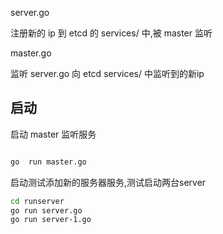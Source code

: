 
server.go

注册新的 ip 到 etcd 的 services/ 中,被 master 监听


master.go

监听 server.go 向 etcd services/ 中监听到的新ip


## 启动
启动 master 监听服务
```bash

go  run master.go

```

启动测试添加新的服务器服务,测试启动两台server
```bash
cd runserver
go run server.go
go run server-1.go
```
